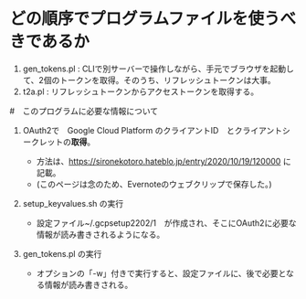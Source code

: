 
# どの順序でプログラムファイルを使うべきであるか

1. gen_tokens.pl : CLIで別サーバーで操作しながら、手元でブラウザを起動して、2個のトークンを取得。そのうち、リフレッシュトークンは大事。
2. t2a.pl : リフレッシュトークンからアクセストークンを取得する。



#　このプログラムに必要な情報について

1. OAuth2で　Google Cloud Platform のクライアントID　とクライアントシークレットの**取得**。
   - 方法は、https://sironekotoro.hateblo.jp/entry/2020/10/19/120000 に記載。
   - (このページは念のため、Evernoteのウェブクリップで保存した。)

2. setup_keyvalues.sh の実行
   - 設定ファイル~/.gcpsetup2202/1　が作成され、そこにOAuth2に必要な情報が読み書きされるようになる。
  
3. gen_tokens.pl の実行
   - オプションの「-w」付きで実行すると、設定ファイルに、後で必要となる情報が読み書きされる。
